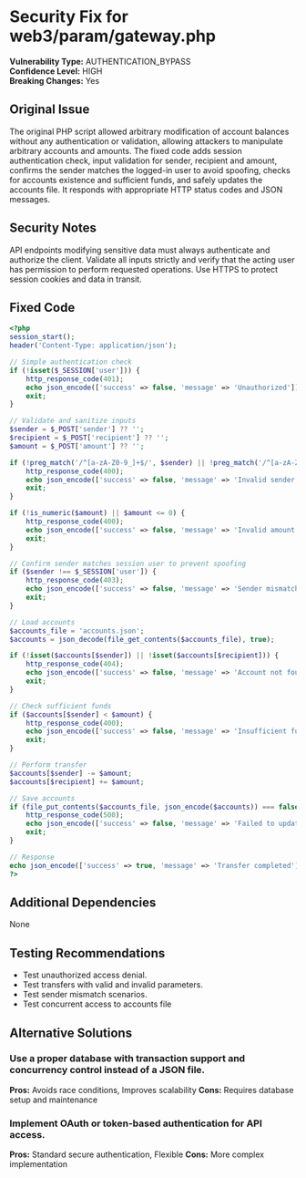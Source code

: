 # Security Fix for web3/param/gateway.php

**Vulnerability Type:** AUTHENTICATION_BYPASS  
**Confidence Level:** HIGH  
**Breaking Changes:** Yes

## Original Issue
The original PHP script allowed arbitrary modification of account balances without any authentication or validation, allowing attackers to manipulate arbitrary accounts and amounts. The fixed code adds session authentication check, input validation for sender, recipient and amount, confirms the sender matches the logged-in user to avoid spoofing, checks for accounts existence and sufficient funds, and safely updates the accounts file. It responds with appropriate HTTP status codes and JSON messages.

## Security Notes
API endpoints modifying sensitive data must always authenticate and authorize the client. Validate all inputs strictly and verify that the acting user has permission to perform requested operations. Use HTTPS to protect session cookies and data in transit.

## Fixed Code
```php
<?php
session_start();
header('Content-Type: application/json');

// Simple authentication check
if (!isset($_SESSION['user'])) {
    http_response_code(401);
    echo json_encode(['success' => false, 'message' => 'Unauthorized']);
    exit;
}

// Validate and sanitize inputs
$sender = $_POST['sender'] ?? '';
$recipient = $_POST['recipient'] ?? '';
$amount = $_POST['amount'] ?? '';

if (!preg_match('/^[a-zA-Z0-9_]+$/', $sender) || !preg_match('/^[a-zA-Z0-9_]+$/', $recipient)) {
    http_response_code(400);
    echo json_encode(['success' => false, 'message' => 'Invalid sender or recipient']);
    exit;
}

if (!is_numeric($amount) || $amount <= 0) {
    http_response_code(400);
    echo json_encode(['success' => false, 'message' => 'Invalid amount']);
    exit;
}

// Confirm sender matches session user to prevent spoofing
if ($sender !== $_SESSION['user']) {
    http_response_code(403);
    echo json_encode(['success' => false, 'message' => 'Sender mismatch']);
    exit;
}

// Load accounts
$accounts_file = 'accounts.json';
$accounts = json_decode(file_get_contents($accounts_file), true);

if (!isset($accounts[$sender]) || !isset($accounts[$recipient])) {
    http_response_code(404);
    echo json_encode(['success' => false, 'message' => 'Account not found']);
    exit;
}

// Check sufficient funds
if ($accounts[$sender] < $amount) {
    http_response_code(400);
    echo json_encode(['success' => false, 'message' => 'Insufficient funds']);
    exit;
}

// Perform transfer
$accounts[$sender] -= $amount;
$accounts[$recipient] += $amount;

// Save accounts
if (file_put_contents($accounts_file, json_encode($accounts)) === false) {
    http_response_code(500);
    echo json_encode(['success' => false, 'message' => 'Failed to update accounts']);
    exit;
}

// Response
echo json_encode(['success' => true, 'message' => 'Transfer completed']);
?>

```

## Additional Dependencies
None

## Testing Recommendations
- Test unauthorized access denial.
- Test transfers with valid and invalid parameters.
- Test sender mismatch scenarios.
- Test concurrent access to accounts file

## Alternative Solutions

### Use a proper database with transaction support and concurrency control instead of a JSON file.
**Pros:** Avoids race conditions, Improves scalability
**Cons:** Requires database setup and maintenance

### Implement OAuth or token-based authentication for API access.
**Pros:** Standard secure authentication, Flexible
**Cons:** More complex implementation

